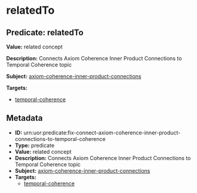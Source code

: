 # relatedTo

## Predicate: relatedTo

**Value:** related concept

**Description:** Connects Axiom Coherence Inner Product Connections to Temporal Coherence topic

**Subject:** [axiom-coherence-inner-product-connections](../Concepts/axiom-coherence-inner-product-connections.md)

**Targets:**

- [temporal-coherence](../Concepts/temporal-coherence.md)

## Metadata

- **ID:** urn:uor:predicate:fix-connect-axiom-coherence-inner-product-connections-to-temporal-coherence
- **Type:** predicate
- **Value:** related concept
- **Description:** Connects Axiom Coherence Inner Product Connections to Temporal Coherence topic
- **Subject:** [axiom-coherence-inner-product-connections](../Concepts/axiom-coherence-inner-product-connections.md)
- **Targets:**
  - [temporal-coherence](../Concepts/temporal-coherence.md)
